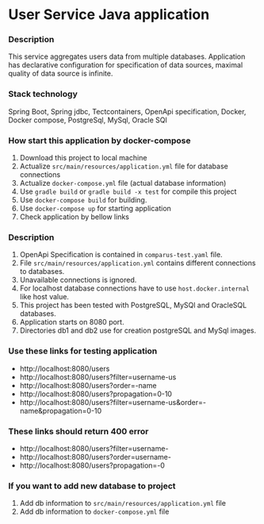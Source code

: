 # User Service Java application

### Description
This service aggregates users data from multiple databases. 
Application has declarative configuration for specification of data sources, maximal quality of data source is infinite. 

### Stack technology
Spring Boot, Spring jdbc, Tectcontainers, OpenApi specification, Docker, Docker compose,
PostgreSql, MySql, Oracle SQl

### How start this application by docker-compose
1. Download this project to local machine
2. Actualize `src/main/resources/application.yml` file for database connections 
3. Actualize `docker-compose.yml` file (actual database information)
4. Use `gradle build` or `gradle build -x test` for compile this project
5. Use `docker-compose build` for building.
6. Use `docker-compose up` for starting application
7. Check application by bellow links

### Description
1. OpenApi Specification is contained in `comparus-test.yaml` file.
2. File `src/main/resources/application.yml` contains different connections to databases.
3. Unavailable connections is ignored.
4. For localhost database connections have to use `host.docker.internal` like host value. 
5. This project has been tested with PostgreSQL, MySQl and OracleSQL databases.
6. Application starts on 8080 port.
7. Directories db1 and db2 use for creation postgreSQL and MySql images. 

### Use these links for testing application
 - http://localhost:8080/users
 - http://localhost:8080/users?filter=username-us
 - http://localhost:8080/users?order=-name
 - http://localhost:8080/users?propagation=0-10
 - http://localhost:8080/users?filter=username-us&order=-name&propagation=0-10
### These links should return 400 error
 - http://localhost:8080/users?filter=username-
 - http://localhost:8080/users?order=username-
 - http://localhost:8080/users?propagation=-0

### If you want to add new database to project
1. Add db information to `src/main/resources/application.yml` file
2. Add db information to `docker-compose.yml` file
